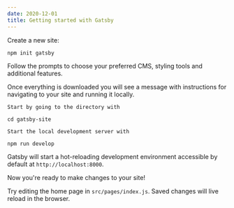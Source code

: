 ```yaml
---
date: 2020-12-01
title: Getting started with Gatsby
---
```


Create a new site:

```shell
npm init gatsby
```

Follow the prompts to choose your preferred CMS, styling tools and additional features.

Once everything is downloaded you will see a message with instructions for navigating to your site and running it locally.

```shell
Start by going to the directory with

cd gatsby-site

Start the local development server with

npm run develop
```

Gatsby will start a hot-reloading development environment accessible by default at `http://localhost:8000`.

Now you're ready to make changes to your site!

Try editing the home page in `src/pages/index.js`. Saved changes will live reload in the browser.
